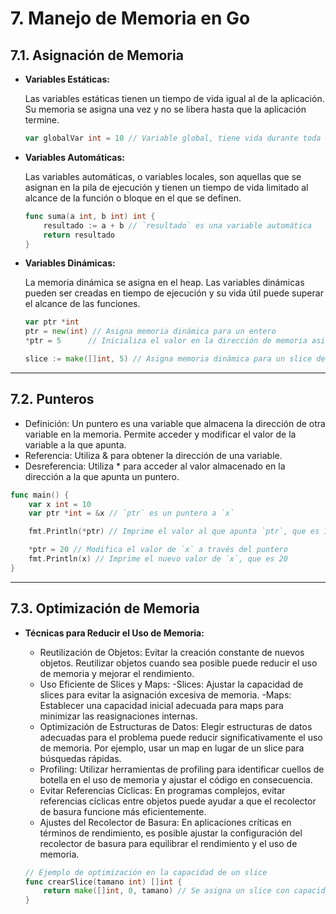 # 7. Manejo de Memoria en Go

## 7.1. Asignación de Memoria

- **Variables Estáticas:**

  Las variables estáticas tienen un tiempo de vida igual al de la aplicación. Su memoria se asigna una vez y no se libera hasta que la aplicación termine.

  ```go
  var globalVar int = 10 // Variable global, tiene vida durante toda la ejecución del programa

  ```

- **Variables Automáticas:**

  Las variables automáticas, o variables locales, son aquellas que se asignan en la pila de ejecución y tienen un tiempo de vida limitado al alcance de la función o bloque en el que se definen.

  ```go
  func suma(a int, b int) int {
      resultado := a + b // `resultado` es una variable automática
      return resultado
  }

  ```

- **Variables Dinámicas:**

  La memoria dinámica se asigna en el heap. Las variables dinámicas pueden ser creadas en tiempo de ejecución y su vida útil puede superar el alcance de las funciones.

  ```go
  var ptr *int
  ptr = new(int) // Asigna memoria dinámica para un entero
  *ptr = 5      // Inicializa el valor en la dirección de memoria asignada

  slice := make([]int, 5) // Asigna memoria dinámica para un slice de 5 enteros

  ```

---

## 7.2. Punteros

- Definición: Un puntero es una variable que almacena la dirección de otra variable en la memoria. Permite acceder y modificar el valor de la variable a la que apunta.
- Referencia: Utiliza & para obtener la dirección de una variable.
- Desreferencia: Utiliza \* para acceder al valor almacenado en la dirección a la que apunta un puntero.

```go
func main() {
    var x int = 10
    var ptr *int = &x // `ptr` es un puntero a `x`

    fmt.Println(*ptr) // Imprime el valor al que apunta `ptr`, que es 10

    *ptr = 20 // Modifica el valor de `x` a través del puntero
    fmt.Println(x) // Imprime el nuevo valor de `x`, que es 20
}

```

---

## 7.3. Optimización de Memoria

- **Técnicas para Reducir el Uso de Memoria:**

  - Reutilización de Objetos:
    Evitar la creación constante de nuevos objetos. Reutilizar objetos cuando sea posible puede reducir el uso de memoria y mejorar el rendimiento.
  - Uso Eficiente de Slices y Maps:
    -Slices: Ajustar la capacidad de slices para evitar la asignación excesiva de memoria.
    -Maps: Establecer una capacidad inicial adecuada para maps para minimizar las reasignaciones internas.
  - Optimización de Estructuras de Datos:
    Elegir estructuras de datos adecuadas para el problema puede reducir significativamente el uso de memoria. Por ejemplo, usar un map en lugar de un slice para búsquedas rápidas.
  - Profiling:
    Utilizar herramientas de profiling para identificar cuellos de botella en el uso de memoria y ajustar el código en consecuencia.
  - Evitar Referencias Cíclicas:
    En programas complejos, evitar referencias cíclicas entre objetos puede ayudar a que el recolector de basura funcione más eficientemente.
  - Ajustes del Recolector de Basura:
    En aplicaciones críticas en términos de rendimiento, es posible ajustar la configuración del recolector de basura para equilibrar el rendimiento y el uso de memoria.

  ```go
  // Ejemplo de optimización en la capacidad de un slice
  func crearSlice(tamano int) []int {
      return make([]int, 0, tamano) // Se asigna un slice con capacidad inicial específica
  }
  ```
